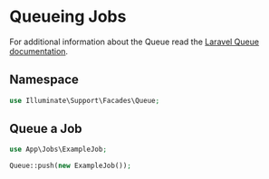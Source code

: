 # Queueing Jobs

For additional information about the Queue read the [Laravel Queue documentation](https://laravel.com/docs/8.x/queues).

## Namespace

```php
use Illuminate\Support\Facades\Queue;
```

## Queue a Job

```php
use App\Jobs\ExampleJob;

Queue::push(new ExampleJob());
```
